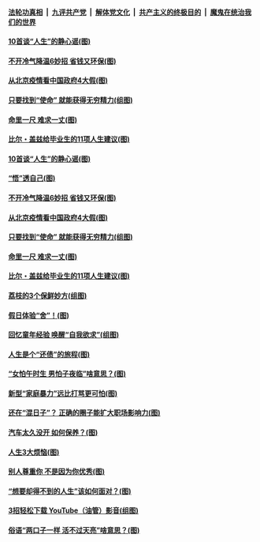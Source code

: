 ####  [法轮功真相](../../../../basic/blob/master/README.md?t=06231202) &nbsp;|&nbsp; [九评共产党](../../../../9ping.md/blob/master/README.md?t=06231202) &nbsp;|&nbsp; [解体党文化](../../../../jtdwh.md/blob/master/README.md?t=06231202)  &nbsp;|&nbsp; [共产主义的终极目的](../../../../gczydzjmd.md/blob/master/README.md?t=06231202) &nbsp;|&nbsp; [魔鬼在统治我们的世界](../../../../mgztzwmdsj.md/blob/master/README.md?t=06231202) 

#### [10首谈“人生”的静心谣(图)](../pages/p8/936965.md?t=06231202) 

#### [不开冷气降温6妙招 省钱又环保(图)](../pages/p8/937329.md?t=06231202) 

#### [从北京疫情看中国政府4大假(图)](../pages/p8/937196.md?t=06231202) 

#### [只要找到“使命” 就能获得无穷精力(组图)](../pages/p8/937159.md?t=06231202) 

#### [命里一尺 难求一丈(图)](../pages/p8/936782.md?t=06231202) 

#### [比尔・盖兹给毕业生的11项人生建议(图)](../pages/p8/936231.md?t=06231202) 

#### [10首谈“人生”的静心谣(图)](../pages/p8/936965.md?t=06231202) 

#### [“悟”透自己(图)](../pages/p8/936972.md?t=06231202) 

#### [不开冷气降温6妙招 省钱又环保(图)](../pages/p8/937329.md?t=06231202) 

#### [从北京疫情看中国政府4大假(图)](../pages/p8/937196.md?t=06231202) 

#### [只要找到“使命” 就能获得无穷精力(组图)](../pages/p8/937159.md?t=06231202) 

#### [命里一尺 难求一丈(图)](../pages/p8/936782.md?t=06231202) 

#### [比尔・盖兹给毕业生的11项人生建议(图)](../pages/p8/936231.md?t=06231202) 

#### [荔枝的3个保鲜妙方(组图)](../pages/p8/936950.md?t=06231202) 

#### [假日体验“舍”！(图)](../pages/p8/937183.md?t=06231202) 

#### [回忆童年经验 唤醒“自我欲求”(组图)](../pages/p8/937082.md?t=06231202) 

#### [人生是个“还债”的旅程(图)](../pages/p8/936768.md?t=06231202) 

#### [“女怕午时生 男怕子夜临”啥意思？(图)](../pages/p8/937081.md?t=06231202) 

#### [新型“家庭暴力”远比打骂更可怕(图)](../pages/p8/936230.md?t=06231202) 

#### [还在“混日子”？ 正确的圈子能扩大职场影响力(图)](../pages/p8/937049.md?t=06231202) 

#### [汽车太久没开 如何保养？(图)](../pages/p8/937035.md?t=06231202) 

#### [人生3大烦恼(图)](../pages/p8/936959.md?t=06231202) 

#### [别人尊重你 不是因为你优秀(图)](../pages/p8/936253.md?t=06231202) 

#### [“想要却得不到的人生”该如何面对？(图)](../pages/p8/936933.md?t=06231202) 

#### [3招轻松下载 YouTube（油管）影音(组图)](../pages/p8/936922.md?t=06231202) 

#### [俗语“两口子一样 活不过天亮”啥意思？(图)](../pages/p8/936917.md?t=06231202) 

